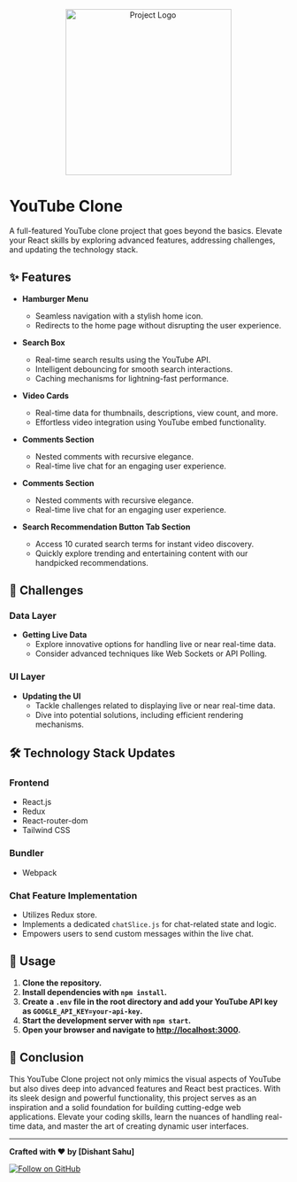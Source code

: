 <div align="center">
  <img src="https://github.com/dishant-08/myYoutube/assets/60565337/d282f6f2-b673-4f50-af6b-31518034a3ba" alt="Project Logo" width="300" height="300">
</div>

# YouTube Clone

A full-featured YouTube clone project that goes beyond the basics. Elevate your React skills by exploring advanced features, addressing challenges, and updating the technology stack.

## ✨ Features

- **Hamburger Menu**
  - Seamless navigation with a stylish home icon.
  - Redirects to the home page without disrupting the user experience.

- **Search Box**
  - Real-time search results using the YouTube API.
  - Intelligent debouncing for smooth search interactions.
  - Caching mechanisms for lightning-fast performance.

- **Video Cards**
  - Real-time data for thumbnails, descriptions, view count, and more.
  - Effortless video integration using YouTube embed functionality.

- **Comments Section**
  - Nested comments with recursive elegance.
  - Real-time live chat for an engaging user experience.

  
- **Comments Section**
  - Nested comments with recursive elegance.
  - Real-time live chat for an engaging user experience.

- **Search Recommendation Button Tab Section**
  - Access 10 curated search terms for instant video discovery.
  - Quickly explore trending and entertaining content with our handpicked recommendations.

## 🚀 Challenges

### Data Layer

- **Getting Live Data**
  - Explore innovative options for handling live or near real-time data.
  - Consider advanced techniques like Web Sockets or API Polling.

### UI Layer

- **Updating the UI**
  - Tackle challenges related to displaying live or near real-time data.
  - Dive into potential solutions, including efficient rendering mechanisms.

## 🛠️ Technology Stack Updates

### Frontend

- React.js
- Redux
- React-router-dom
- Tailwind CSS

### Bundler

- Webpack

### Chat Feature Implementation

- Utilizes Redux store.
- Implements a dedicated `chatSlice.js` for chat-related state and logic.
- Empowers users to send custom messages within the live chat.

## 🚀 Usage

1. **Clone the repository.**
2. **Install dependencies with `npm install`.**
3. **Create a `.env` file in the root directory and add your YouTube API key as `GOOGLE_API_KEY=your-api-key`.**
4. **Start the development server with `npm start`.**
5. **Open your browser and navigate to [http://localhost:3000](http://localhost:3000).**

## 🌟 Conclusion

This YouTube Clone project not only mimics the visual aspects of YouTube but also dives deep into advanced features and React best practices. With its sleek design and powerful functionality, this project serves as an inspiration and a solid foundation for building cutting-edge web applications. Elevate your coding skills, learn the nuances of handling real-time data, and master the art of creating dynamic user interfaces.

---

**Crafted with ❤️ by [Dishant Sahu]**

[![Follow on GitHub](https://img.shields.io/github/followers/your-username?label=Follow&style=social)]([https://github.com/your-username](https://github.com/dishant-08)https://github.com/dishant-08)
